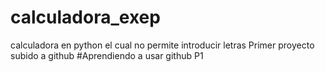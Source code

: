 # calculadora_exep
calculadora en python el cual no permite introducir letras 
Primer proyecto subido a github
#Aprendiendo a usar github P1

